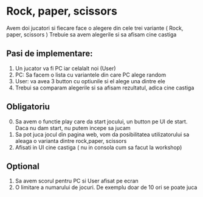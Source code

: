 # Rock, paper, scissors

Avem doi jucatori si fiecare face o alegere din cele trei variante ( Rock, paper, scissors )
Trebuie sa avem alegerile si sa afisam cine castiga

## Pasi de implementare:

1. Un jucator va fi PC iar celalalt noi (User)
2. PC: Sa facem o lista cu variantele din care PC alege random
3. User: va avea 3 button cu optiunile si el alege una dintre ele
4. Trebui sa comparam alegerile si sa afisam rezultatul, adica cine castiga

## Obligatoriu

0. Sa avem o functie play care da start jocului, un button pe UI de start. Daca nu dam start, nu putem incepe sa jucam
1. Sa pot juca jocul din pagina web, vom da posibilitatea utilizatorului sa aleaga o varianta dintre rock,paper, scissors
2. Afisati in UI cine castiga ( nu in consola cum sa facut la workshop)

## Optional

1. Sa avem scorul pentru PC si User afisat pe ecran
2. O limitare a numarului de jocuri. De exemplu doar de 10 ori se poate juca
